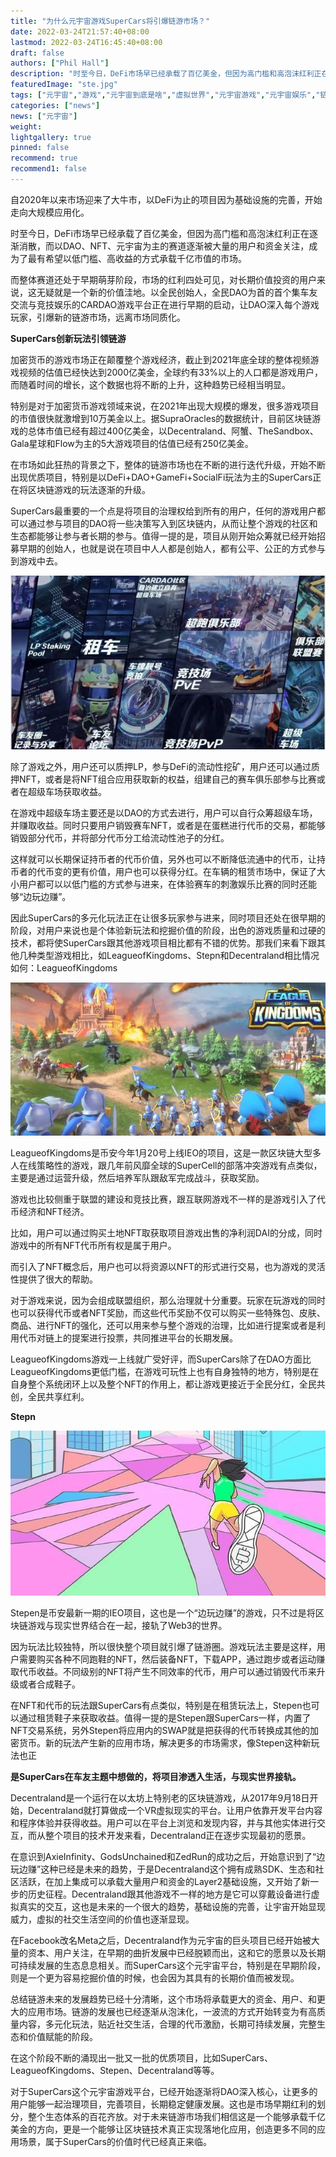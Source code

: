 ```yaml
---
title: "为什么元宇宙游戏SuperCars将引爆链游市场？"
date: 2022-03-24T21:57:40+08:00
lastmod: 2022-03-24T16:45:40+08:00
draft: false
authors: ["Phil Hall"]
description: "时至今日，DeFi市场早已经承载了百亿美金，但因为高门槛和高泡沫红利正在逐渐消散，而以DAO、NFT、元宇宙为主的赛道逐渐被大量的用户和资金关注，成为了最有希望以低门槛、高收益的方式承载千亿市值的市场。"
featuredImage: "ste.jpg"
tags: ["元宇宙","游戏","元宇宙到底是啥","虚拟世界","元宇宙游戏","元宇宙娱乐","链游"]
categories: ["news"]
news: ["元宇宙"]
weight: 
lightgallery: true
pinned: false
recommend: true
recommend1: false
---
```



自2020年以来市场迎来了大牛市，以DeFi为止的项目因为基础设施的完善，开始走向大规模应用化。

时至今日，DeFi市场早已经承载了百亿美金，但因为高门槛和高泡沫红利正在逐渐消散，而以DAO、NFT、元宇宙为主的赛道逐渐被大量的用户和资金关注，成为了最有希望以低门槛、高收益的方式承载千亿市值的市场。

而整体赛道还处于早期萌芽阶段，市场的红利四处可见，对长期价值投资的用户来说，这无疑就是一个新的价值洼地。以全民创始人，全民DAO为首的首个集车友交流与竞技娱乐的CARDAO游戏平台正在进行早期的启动，让DAO深入每个游戏玩家，引爆新的链游市场，远离市场同质化。



**SuperCars创新玩法引领链游**

加密货币的游戏市场正在颠覆整个游戏经济，截止到2021年底全球的整体视频游戏视频的估值已经快达到2000亿美金，全球约有33%以上的人口都是游戏用户，而随着时间的增长，这个数据也将不断的上升，这种趋势已经相当明显。

特别是对于加密货币游戏领域来说，在2021年出现大规模的爆发，很多游戏项目的市值很快就激增到10万美金以上。据SupraOracles的数据统计，目前区块链游戏的总体市值已经有超过400亿美金，以Decentraland、阿蟹、TheSandbox、Gala星球和Flow为主的5大游戏项目的估值已经有250亿美金。

在市场如此狂热的背景之下，整体的链游市场也在不断的进行迭代升级，开始不断出现优质项目，特别是以DeFi+DAO+GameFi+SocialFi玩法为主的SuperCars正在将区块链游戏的玩法逐渐的升级。

SuperCars最重要的一个点是将项目的治理权给到所有的用户，任何的游戏用户都可以通过参与项目的DAO将一些决策写入到区块链内，从而让整个游戏的社区和生态都能够让参与者长期的参与。值得一提的是，项目从刚开始众筹就已经开始招募早期的创始人，也就是说在项目中人人都是创始人，都有公平、公正的方式参与到游戏中去。

![supercars.img](jjc.jpg)

 

除了游戏之外，用户还可以质押LP，参与DeFi的流动性挖矿，用户还可以通过质押NFT，或者是将NFT组合应用获取新的权益，组建自己的赛车俱乐部参与比赛或者在超级车场获取收益。

在游戏中超级车场主要还是以DAO的方式去进行，用户可以自行众筹超级车场，并赚取收益。同时只要用户销毁赛车NFT，或者是在蛋糕进行代币的交易，都能够销毁部分代币，并将部分代币分工给流动性池子的分红。

这样就可以长期保证持币者的代币价值，另外也可以不断降低流通中的代币，让持币者的代币变的更有价值，用户也可以获得分红。在车辆的租赁市场中，保证了大小用户都可以以低门槛的方式参与进来，在体验赛车的刺激娱乐比赛的同时还能够“边玩边赚”。

因此SuperCars的多元化玩法正在让很多玩家参与进来，同时项目还处在很早期的阶段，对用户来说也是个体验新玩法和挖掘价值的阶段，出色的游戏质量和过硬的技术，都将使SuperCars跟其他游戏项目相比都有不错的优势。那我们来看下跟其他几种类型游戏相比，如LeagueofKingdoms、Stepn和Decentraland相比情况如何：LeagueofKingdoms

![supercars.img](ks.jpg)



LeagueofKingdoms是币安今年1月20号上线IEO的项目，这是一款区块链大型多人在线策略性的游戏，跟几年前风靡全球的SuperCell的部落冲突游戏有点类似，主要是通过运营升级，然后培养军队跟敌军完成战斗，获取奖励。

游戏也比较侧重于联盟的建设和竞技比赛，跟互联网游戏不一样的是游戏引入了代币经济和NFT经济。

比如，用户可以通过购买土地NFT取获取项目游戏出售的净利润DAI的分成，同时游戏中的所有NFT代币所有权是属于用户。

而引入了NFT概念后，用户也可以将资源以NFT的形式进行交易，也为游戏的灵活性提供了很大的帮助。

对于游戏来说，因为会组成联盟组织，那么治理就十分重要。玩家在玩游戏的同时也可以获得代币或者NFT奖励，而这些代币奖励不仅可以购买一些特殊包、皮肤、商品、进行NFT的强化，还可以用来参与整个游戏的治理，比如进行提案或者是利用代币对链上的提案进行投票，共同推进平台的长期发展。

LeagueofKingdoms游戏一上线就广受好评，而SuperCars除了在DAO方面比LeagueofKingdoms更低门槛，在游戏可玩性上也有自身独特的地方，特别是在自身整个系统闭环上以及整个NFT的作用上，都让游戏更接近于全民分红，全民共创，全民共享红利。

**Stepn** 

![stepn.img](ste.jpg) 



Stepen是币安最新一期的IEO项目，这也是一个“边玩边赚”的游戏，只不过是将区块链游戏与现实世界结合在一起，接轨了Web3的世界。

因为玩法比较独特，所以很快整个项目就引爆了链游圈。游戏玩法主要是这样，用户需要购买各种不同跑鞋的NFT，然后装备NFT，下载APP，通过跑步或者运动赚取代币收益。不同级别的NFT将产生不同效率的代币，用户可以通过销毁代币来升级或者合成鞋子。

在NFT和代币的玩法跟SuperCars有点类似，特别是在租赁玩法上，Stepen也可以通过租赁鞋子来获取收益。值得一提的是Stepen跟SuperCars一样，内置了NFT交易系统，另外Stepen将应用内的SWAP就是把获得的代币转换成其他的加密货币。新的玩法产生新的应用市场，解决更多的市场需求，像Stepen这种新玩法也正

**是SuperCars在车友主题中想做的，将项目渗透入生活，与现实世界接轨。** 

Decentraland是一个运行在以太坊上特别老的区块链游戏，从2017年9月18日开始，Decentraland就打算做成一个VR虚拟现实的平台。让用户依靠开发平台内容和程序体验并获得收益。用户可以在平台上浏览和发现内容，并与其他实体进行交互，而从整个项目的技术开发来看，Decentraland正在逐步实现最初的愿景。

在意识到AxieInfinity、GodsUnchained和ZedRun的成功之后，开始意识到了“边玩边赚”这种已经是未来的趋势，于是Decentraland这个拥有成熟SDK、生态和社区活跃，在加上集成可以承载大量用户和资金的Layer2基础设施，又开始了新一步的历史征程。Decentraland跟其他游戏不一样的地方是它可以穿戴设备进行虚拟真实的交互，这也是未来的一个很大的趋势，基础设施的完善，让宇宙开始显现威力，虚拟的社交生活空间的价值也逐渐显现。

在Facebook改名Meta之后，Decentraland作为元宇宙的巨头项目已经开始被大量的资本、用户关注，在早期的曲折发展中已经脱颖而出，这和它的愿景以及长期可持续发展的生态息息相关。而SuperCars这个元宇宙平台，特别是在早期阶段，则是一个更为容易挖掘价值的时候，也会因为其具有的长期价值而被发现。

总结链游未来的发展趋势已经十分清晰，这个市场将承载更大的资金、用户、和更大的应用市场。链游的发展也已经逐渐从泡沫化，一波流的方式开始转变为有高质量内容，多元化玩法，贴近社交生活，合理的代币激励，长期可持续发展，完整生态和价值赋能的阶段。

在这个阶段不断的涌现出一批又一批的优质项目，比如SuperCars、LeagueofKingdoms、Stepen、Decentraland等等。

对于SuperCars这个元宇宙游戏平台，已经开始逐渐将DAO深入核心，让更多的用户能够一起治理项目，完善项目，长期稳定健康发展。这也是市场早期红利的划分，整个生态体系的百花齐放。对于未来链游市场我们相信这是一个能够承载千亿美金的方向，更是一个能够让区块链技术真正实现落地化应用，创造更多不同的应用场景，属于SuperCars的价值时代已经真正来临。